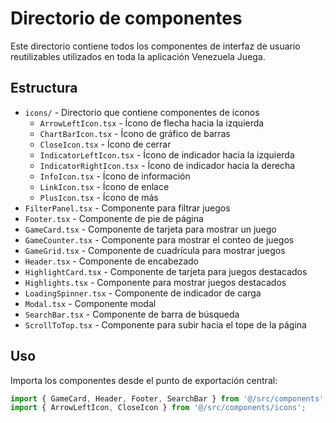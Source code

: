 # Directorio de componentes

Este directorio contiene todos los componentes de interfaz de usuario reutilizables utilizados en toda la aplicación Venezuela Juega.

## Estructura

- `icons/` - Directorio que contiene componentes de íconos
    - `ArrowLeftIcon.tsx` - Ícono de flecha hacia la izquierda
    - `ChartBarIcon.tsx` - Ícono de gráfico de barras
    - `CloseIcon.tsx` - Ícono de cerrar
    - `IndicatorLeftIcon.tsx` - Ícono de indicador hacia la izquierda
    - `IndicatorRightIcon.tsx` - Ícono de indicador hacia la derecha
    - `InfoIcon.tsx` - Ícono de información
    - `LinkIcon.tsx` - Ícono de enlace
    - `PlusIcon.tsx` - Ícono de más
- `FilterPanel.tsx` - Componente para filtrar juegos
- `Footer.tsx` - Componente de pie de página
- `GameCard.tsx` - Componente de tarjeta para mostrar un juego
- `GameCounter.tsx` - Componente para mostrar el conteo de juegos
- `GameGrid.tsx` - Componente de cuadrícula para mostrar juegos
- `Header.tsx` - Componente de encabezado
- `HighlightCard.tsx` - Componente de tarjeta para juegos destacados
- `Highlights.tsx` - Componente para mostrar juegos destacados
- `LoadingSpinner.tsx` - Componente de indicador de carga
- `Modal.tsx` - Componente modal
- `SearchBar.tsx` - Componente de barra de búsqueda
- `ScrollToTop.tsx` - Componente para subir hacia el tope de la página

## Uso

Importa los componentes desde el punto de exportación central:

```typescript
import { GameCard, Header, Footer, SearchBar } from '@/src/components';
import { ArrowLeftIcon, CloseIcon } from '@/src/components/icons';